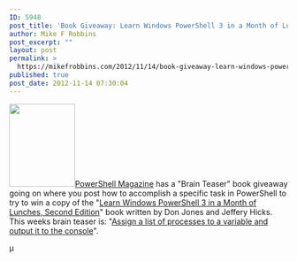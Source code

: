 ```yaml
---
ID: 5948
post_title: 'Book Giveaway: Learn Windows PowerShell 3 in a Month of Lunches, Second Edition'
author: Mike F Robbins
post_excerpt: ""
layout: post
permalink: >
  https://mikefrobbins.com/2012/11/14/book-giveaway-learn-windows-powershell-3-in-a-month-of-lunches-second-edition/
published: true
post_date: 2012-11-14 07:30:04
---
```

<a href="http://www.powershellmagazine.com/" target="_blank"></a><a href="http://www.manning.com/jones3/" target="_blank"><img class="alignleft size-thumbnail wp-image-5698" title="powershell3" alt="" src="http://mikefrobbins.com/wp-content/uploads/2012/11/powershell3.jpg?w=119" height="150" width="119" /></a><a href="http://www.powershellmagazine.com/" target="_blank">PowerShell Magazine</a> has a "Brain Teaser" book giveaway going on where you post how to accomplish a specific task in PowerShell to try to win a copy of the "<a href="http://www.manning.com/jones3/" target="_blank">Learn Windows PowerShell 3 in a Month of Lunches, Second Edition</a>" book written by Don Jones and Jeffery Hicks. This weeks brain teaser is: "<a href="http://www.powershellmagazine.com/2012/11/12/assign-a-list-of-processes-to-a-variable-and-output-it-to-the-console/" target="_blank">Assign a list of processes to a variable and output it to the console</a>".

µ